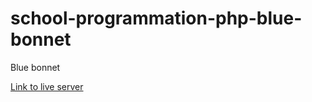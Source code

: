 # school-programmation-php-blue-bonnet

Blue bonnet

[Link to live server](https://saddektouati.site/schl/s2-js/tp-2)
